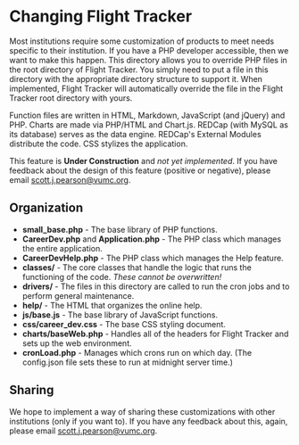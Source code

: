 Changing Flight Tracker
=======================

Most institutions require some customization of products to meet needs specific to their institution. If you have a PHP developer accessible, then we want to make this happen. This directory allows you to override PHP files in the root directory of Flight Tracker. You simply need to put a file in this directory with the appropriate directory structure to support it. When implemented, Flight Tracker will automatically override the file in the Flight Tracker root directory with yours.

Function files are written in HTML, Markdown, JavaScript (and jQuery) and PHP. Charts are made via PHP/HTML and Chart.js. REDCap (with MySQL as its database) serves as the data engine. REDCap's External Modules distribute the code. CSS stylizes the application.

This feature is **Under Construction** and _not yet implemented_. If you have feedback about the design of this feature (positive or negative), please email <scott.j.pearson@vumc.org>.

## Organization

* **small_base.php** - The base library of PHP functions.
* **CareerDev.php** and **Application.php** - The PHP class which manages the entire application.
* **CareerDevHelp.php** - The PHP class which manages the Help feature.
* **classes/** - The core classes that handle the logic that runs the functioning of the code. _These cannot be overwritten!_
* **drivers/** - The files in this directory are called to run the cron jobs and to perform general maintenance. 
* **help/** - The HTML that organizes the online help. 
* **js/base.js** - The base library of JavaScript functions.
* **css/career_dev.css** - The base CSS styling document.
* **charts/baseWeb.php** - Handles all of the headers for Flight Tracker and sets up the web environment.
* **cronLoad.php** - Manages which crons run on which day. (The config.json file sets these to run at midnight server time.)

## Sharing

We hope to implement a way of sharing these customizations with other institutions (only if you want to). If you have any feedback about this, again, please email <scott.j.pearson@vumc.org>.

